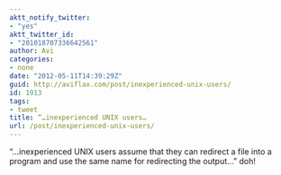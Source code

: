 ```yaml
---
aktt_notify_twitter:
- "yes"
aktt_twitter_id:
- "201018707336642561"
author: Avi
categories:
- none
date: "2012-05-11T14:39:29Z"
guid: http://aviflax.com/post/inexperienced-unix-users/
id: 1913
tags:
- tweet
title: “…inexperienced UNIX users…
url: /post/inexperienced-unix-users/
---
```

“…inexperienced UNIX users assume that they can redirect a file into a program and use the same name for redirecting the output…” doh!